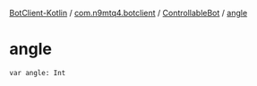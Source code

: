 [BotClient-Kotlin](../../index.md) / [com.n9mtq4.botclient](../index.md) / [ControllableBot](index.md) / [angle](.)


# angle

`var angle: Int`


